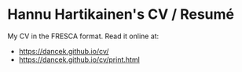 # Hannu Hartikainen's CV / Resumé

My CV in the FRESCA format. Read it online at:

- https://dancek.github.io/cv/
- https://dancek.github.io/cv/print.html
